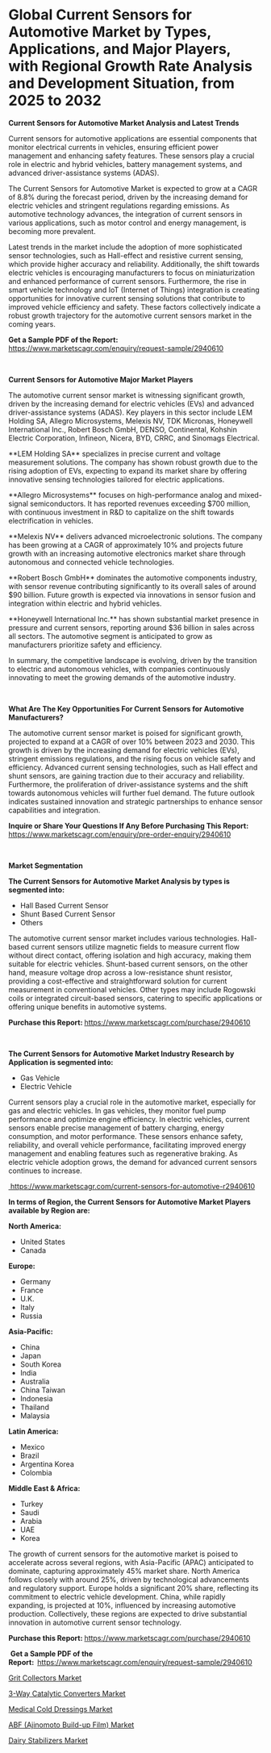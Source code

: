 <p><h1>Global Current Sensors for Automotive Market by Types, Applications, and Major Players, with Regional Growth Rate Analysis and Development Situation, from 2025 to 2032</h1></p><p><strong>Current Sensors for Automotive Market Analysis and Latest Trends</strong></p>
<p><p>Current sensors for automotive applications are essential components that monitor electrical currents in vehicles, ensuring efficient power management and enhancing safety features. These sensors play a crucial role in electric and hybrid vehicles, battery management systems, and advanced driver-assistance systems (ADAS). </p><p>The Current Sensors for Automotive Market is expected to grow at a CAGR of 8.8% during the forecast period, driven by the increasing demand for electric vehicles and stringent regulations regarding emissions. As automotive technology advances, the integration of current sensors in various applications, such as motor control and energy management, is becoming more prevalent.</p><p>Latest trends in the market include the adoption of more sophisticated sensor technologies, such as Hall-effect and resistive current sensing, which provide higher accuracy and reliability. Additionally, the shift towards electric vehicles is encouraging manufacturers to focus on miniaturization and enhanced performance of current sensors. Furthermore, the rise in smart vehicle technology and IoT (Internet of Things) integration is creating opportunities for innovative current sensing solutions that contribute to improved vehicle efficiency and safety. These factors collectively indicate a robust growth trajectory for the automotive current sensors market in the coming years.</p></p>
<p><strong>Get a Sample PDF of the Report:&nbsp;</strong> <a href="https://www.marketscagr.com/enquiry/request-sample/2940610?utm_campaign=1848&utm_medium=2&utm_source=Github&utm_content=ia&utm_term=15032025&utm_id=current-sensors-for-automotive">https://www.marketscagr.com/enquiry/request-sample/2940610</a></p>
<p>&nbsp;</p>
<p><strong>Current Sensors for Automotive Major Market Players</strong></p>
<p><p>The automotive current sensor market is witnessing significant growth, driven by the increasing demand for electric vehicles (EVs) and advanced driver-assistance systems (ADAS). Key players in this sector include LEM Holding SA, Allegro Microsystems, Melexis NV, TDK Micronas, Honeywell International Inc., Robert Bosch GmbH, DENSO, Continental, Kohshin Electric Corporation, Infineon, Nicera, BYD, CRRC, and Sinomags Electrical.</p><p>**LEM Holding SA** specializes in precise current and voltage measurement solutions. The company has shown robust growth due to the rising adoption of EVs, expecting to expand its market share by offering innovative sensing technologies tailored for electric applications.</p><p>**Allegro Microsystems** focuses on high-performance analog and mixed-signal semiconductors. It has reported revenues exceeding $700 million, with continuous investment in R&D to capitalize on the shift towards electrification in vehicles.</p><p>**Melexis NV** delivers advanced microelectronic solutions. The company has been growing at a CAGR of approximately 10% and projects future growth with an increasing automotive electronics market share through autonomous and connected vehicle technologies.</p><p>**Robert Bosch GmbH** dominates the automotive components industry, with sensor revenue contributing significantly to its overall sales of around $90 billion. Future growth is expected via innovations in sensor fusion and integration within electric and hybrid vehicles.</p><p>**Honeywell International Inc.** has shown substantial market presence in pressure and current sensors, reporting around $36 billion in sales across all sectors. The automotive segment is anticipated to grow as manufacturers prioritize safety and efficiency.</p><p>In summary, the competitive landscape is evolving, driven by the transition to electric and autonomous vehicles, with companies continuously innovating to meet the growing demands of the automotive industry.</p></p>
<p>&nbsp;</p>
<p><strong>What Are The Key Opportunities For Current Sensors for Automotive Manufacturers?</strong></p>
<p><p>The automotive current sensor market is poised for significant growth, projected to expand at a CAGR of over 10% between 2023 and 2030. This growth is driven by the increasing demand for electric vehicles (EVs), stringent emissions regulations, and the rising focus on vehicle safety and efficiency. Advanced current sensing technologies, such as Hall effect and shunt sensors, are gaining traction due to their accuracy and reliability. Furthermore, the proliferation of driver-assistance systems and the shift towards autonomous vehicles will further fuel demand. The future outlook indicates sustained innovation and strategic partnerships to enhance sensor capabilities and integration.</p></p>
<p><strong>Inquire or Share Your Questions If Any Before Purchasing This Report:</strong> <a href="https://www.marketscagr.com/enquiry/pre-order-enquiry/2940610?utm_campaign=1848&utm_medium=2&utm_source=Github&utm_content=ia&utm_term=15032025&utm_id=current-sensors-for-automotive">https://www.marketscagr.com/enquiry/pre-order-enquiry/2940610</a></p>
<p>&nbsp;</p>
<p><strong>Market Segmentation</strong></p>
<p><strong>The Current Sensors for Automotive Market Analysis by types is segmented into:</strong></p>
<p><ul><li>Hall Based Current Sensor</li><li>Shunt Based Current Sensor</li><li>Others</li></ul></p>
<p><p>The automotive current sensor market includes various technologies. Hall-based current sensors utilize magnetic fields to measure current flow without direct contact, offering isolation and high accuracy, making them suitable for electric vehicles. Shunt-based current sensors, on the other hand, measure voltage drop across a low-resistance shunt resistor, providing a cost-effective and straightforward solution for current measurement in conventional vehicles. Other types may include Rogowski coils or integrated circuit-based sensors, catering to specific applications or offering unique benefits in automotive systems.</p></p>
<p><strong>Purchase this Report:&nbsp;</strong><a href="https://www.marketscagr.com/purchase/2940610?utm_campaign=1848&utm_medium=2&utm_source=Github&utm_content=ia&utm_term=15032025&utm_id=current-sensors-for-automotive">https://www.marketscagr.com/purchase/2940610</a></p>
<p>&nbsp;</p>
<p><strong>The Current Sensors for Automotive Market Industry Research by Application is segmented into:</strong></p>
<p><ul><li>Gas Vehicle</li><li>Electric Vehicle</li></ul></p>
<p><p>Current sensors play a crucial role in the automotive market, especially for gas and electric vehicles. In gas vehicles, they monitor fuel pump performance and optimize engine efficiency. In electric vehicles, current sensors enable precise management of battery charging, energy consumption, and motor performance. These sensors enhance safety, reliability, and overall vehicle performance, facilitating improved energy management and enabling features such as regenerative braking. As electric vehicle adoption grows, the demand for advanced current sensors continues to increase.</p></p>
<p><a href="https://www.marketscagr.com/current-sensors-for-automotive-r2940610?utm_campaign=1848&utm_medium=2&utm_source=Github&utm_content=ia&utm_term=15032025&utm_id=current-sensors-for-automotive">&nbsp;https://www.marketscagr.com/current-sensors-for-automotive-r2940610</a></p>
<p><strong>In terms of Region, the Current Sensors for Automotive Market Players available by Region are:</strong></p>
<p>
    <p> <strong> North America: </strong>
        <ul>
            <li>United States</li>
            <li>Canada</li>
        </ul>
        </p> 
    <p> <strong> Europe: </strong>
        <ul>
            <li>Germany</li>
            <li>France</li>
            <li>U.K.</li>
            <li>Italy</li>
            <li>Russia</li>
        </ul>
        </p> 
    <p> <strong> Asia-Pacific: </strong>
        <ul>
            <li>China</li>
            <li>Japan</li>
            <li>South Korea</li>
            <li>India</li>
            <li>Australia</li>
            <li>China Taiwan</li>
            <li>Indonesia</li>
            <li>Thailand</li>
            <li>Malaysia</li>
        </ul>
        </p> 
    <p> <strong> Latin America: </strong>
        <ul>
            <li>Mexico</li>
            <li>Brazil</li>
            <li>Argentina Korea</li>
            <li>Colombia</li>
        </ul>
        </p> 
    <p> <strong> Middle East & Africa: </strong>
        <ul>
            <li>Turkey</li>
            <li>Saudi</li>
            <li>Arabia</li>
            <li>UAE</li>
            <li>Korea</li>
        </ul>
    </p>
    </p>
<p><p>The growth of current sensors for the automotive market is poised to accelerate across several regions, with Asia-Pacific (APAC) anticipated to dominate, capturing approximately 45% market share. North America follows closely with around 25%, driven by technological advancements and regulatory support. Europe holds a significant 20% share, reflecting its commitment to electric vehicle development. China, while rapidly expanding, is projected at 10%, influenced by increasing automotive production. Collectively, these regions are expected to drive substantial innovation in automotive current sensor technology.</p></p>
<p><strong>Purchase this Report: </strong><a href="https://www.marketscagr.com/purchase/2940610?utm_campaign=1848&utm_medium=2&utm_source=Github&utm_content=ia&utm_term=15032025&utm_id=current-sensors-for-automotive">https://www.marketscagr.com/purchase/2940610</a></p>
<p>&nbsp;<strong>Get a Sample PDF of the Report:&nbsp;&nbsp;</strong><a href="https://www.marketscagr.com/enquiry/request-sample/2940610?utm_campaign=1848&utm_medium=2&utm_source=Github&utm_content=ia&utm_term=15032025&utm_id=current-sensors-for-automotive">https://www.marketscagr.com/enquiry/request-sample/2940610</a></p>
<p><strong></strong></p>
<p><p><a href="https://github.com/siriyagayo/Market-Research-Report-List-1/blob/main/grit-collectors-market.md?utm_campaign=1848&utm_medium=2&utm_source=Github&utm_content=ia&utm_term=15032025&utm_id=current-sensors-for-automotive">Grit Collectors Market</a></p><p><a href="https://github.com/shapurforouz/Market-Research-Report-List-1/blob/main/3-way-catalytic-converters-market.md?utm_campaign=1848&utm_medium=2&utm_source=Github&utm_content=ia&utm_term=15032025&utm_id=current-sensors-for-automotive">3-Way Catalytic Converters Market</a></p><p><a href="https://github.com/jemalapoilly/Market-Research-Report-List-1/blob/main/medical-cold-dressings-market.md?utm_campaign=1848&utm_medium=2&utm_source=Github&utm_content=ia&utm_term=15032025&utm_id=current-sensors-for-automotive">Medical Cold Dressings Market</a></p><p><a href="https://github.com/norbyboyse4d/Market-Research-Report-List-1/blob/main/abf-ajinomoto-build-up-film-market.md?utm_campaign=1848&utm_medium=2&utm_source=Github&utm_content=ia&utm_term=15032025&utm_id=current-sensors-for-automotive">ABF (Ajinomoto Build-up Film) Market</a></p><p><a href="https://github.com/oatisorenscl/Market-Research-Report-List-1/blob/main/dairy-stabilizers-market.md?utm_campaign=1848&utm_medium=2&utm_source=Github&utm_content=ia&utm_term=15032025&utm_id=current-sensors-for-automotive">Dairy Stabilizers Market</a></p></p>